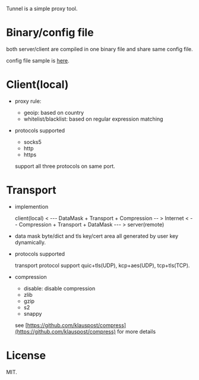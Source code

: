 Tunnel is a simple proxy tool.

# Binary/config file 
both server/client are compiled in one binary file and share same config file.

config file sample is [here](/conf/tunnel.yaml).

# Client(local)
* proxy rule:
    - geoip: based on country
    - whitelist/blacklist: based on regular expression matching
     
* protocols supported
    * socks5
    * http
    * https
    
    support all three protocols on same port.

# Transport

* implemention

    client(local) < --- DataMask + Transport + Compression -- > Internet < -- Compression + Transport + DataMask --- > server(remote) 

* data mask byte/dict and tls key/cert area all generated by user key dynamically.

* protocols supported
    
    transport protocol support quic+tls(UDP), kcp+aes(UDP), tcp+tls(TCP).

* compression
    - disable: disable compression
    - zlib
    - gzip
    - s2
    - snappy

    see [https://github.com/klauspost/compress](https://github.com/klauspost/compress) for more details

# License
MIT.